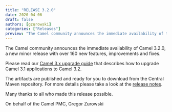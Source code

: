 ```yaml
---
title: "RELEASE 3.2.0"
date: 2020-04-06
draft: false
authors: [gzurowski]
categories: ["Releases"]
preview: "The Camel community announces the immediate availability of the new Camel 3.2.0 release"
---
```



The Camel community announces the immediate availability of Camel 3.2.0, a new minor release with over 160 new features, improvements and fixes.

Please read our [Camel 3.x upgrade guide](/manual/camel-3x-upgrade-guide-3_2.html) that describes how to upgrade Camel 3.1 applications to Camel 3.2.

The artifacts are published and ready for you to download from the Central Maven repository. For more details please take a look at the [release notes](/releases/release-3.2.0/).

Many thanks to all who made this release possible.

On behalf of the Camel PMC,
Gregor Zurowski
